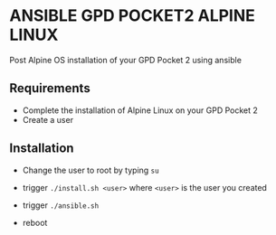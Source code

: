# ANSIBLE GPD POCKET2 ALPINE LINUX

Post Alpine OS installation of your GPD Pocket 2 using ansible

## Requirements

- Complete the installation of Alpine Linux on your GPD Pocket 2
- Create a user

## Installation

- Change the user to root by typing `su`

- trigger `./install.sh <user>` where `<user>` is the user you created

- trigger `./ansible.sh`

- reboot